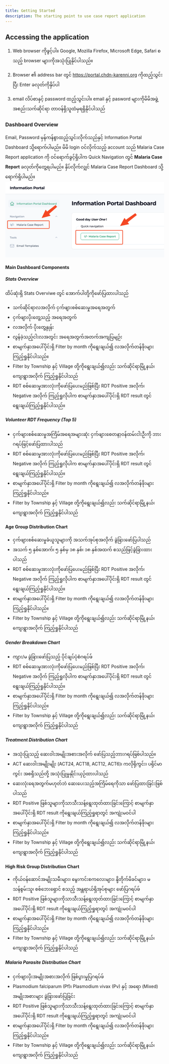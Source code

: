 ```yaml
---
title: Getting Started
description: The starting point to use case report application
---
```

## Accessing the application
1. Web browser ကိုဖွင့်ပါ။ Google, Mozilla Firefox, Microsoft Edge, Safari စသည့် browser များကိုအသုံးပြုနိုင်ပါသည်။

2. Browser ၏ address bar တွင် https://portal.chdn-karenni.org ကိုထည့်သွင်းပြီး Enter ခလုတ်ကိုနှိပ်ပါ

3. email လိပ်စာနှင့် password ထည့်သွင်းပါ။ email နှင့် pasword များကိုမိမိအဖွဲ့အစည်းသက်ဆိုင်ရာ တာဝန်ရှိသူထံမှရရှိနိုင်ပါသည်

### Dashboard Overview
Email, Password မှန်ကန်စွာထည့်သွင်းလိုက်သည်နှင့် Information Portal Dashboard သို့ရောက်ပါမည်။ မိမိ login ဝင်လိုက်သည့် account သည် Malaria Case Report application ကို ဝင်ရောက်ခွင့်ရှိပါက Quick Navigation တွင် **Malaria Case Report** ခလုတ်ကိုတွေ့ရပါမည်။ နှိပ်လိုက်လျှင် Malaria Case Report Dashboard သို့ရောက်ရှိပါမည်။
![Malaria Case Report Navigation](../../../../assets/malaria_case_report_web_app/navigation_malaria_case_report.png)

#### Main Dashboard Components
##### Stats Overview
ထိပ်ဆုံးရှိ Stats Overviwe တွင် အောက်ပါတို့ကိုဖော်ပြထားပါသည်
- သက်ဆိုင်ရာလအလိုက် ငှက်ဖျားစစ်ဆေးမှုအရေအတွက်
- ငှက်ဖျားပိုးတွေ့သည့် အရေအတွက်
- လအလိုက် ပိုးတွေ့နှုန်း
- လွန်ခဲ့သည့်ငါးလအတွင်း အရေအတွက်အတက်အကျပြမျဉ်း
- စာမျက်နှာအပေါ်ပိုင်းရှိ Filter by month ကိုရွေးချယ်၍ လအလိုက်တန်ဖိုးများကြည့်ရှုနိုင်ပါသည်။
- Filter by Township နှင့် Village တို့ကိုရွေးချယ်၍လည်း သက်ဆိုင်ရာမြို့နယ်၊ ကျေးရွာအလိုက် ကြည့်ရှုနိုင်ပါသည်
- RDT စစ်ဆေးမှုအားလုံးကိုဖော်ပြပေးမည်ဖြစ်ပြီး RDT Positive အလိုက်၊ Negative အလိုက် ကြည့်ရှုလိုပါက စာမျက်နှာအပေါ်ပိုင်းရှိ RDT result တွင်ရွေးချယ်ကြည့်ရှုနိုင်ပါသည်။

##### Volunteer RDT Frequency (Top 5)
- ငှက်ဖျားစစ်ဆေးမှုအကြိမ်အရေအများဆုံး ငှက်ဖျားစေတနာ့ဝန်ထမ်းငါးဦးကို ဘားဂရပ်ဖြင့်ဖော်ပြထားပါသည်
- RDT စစ်ဆေးမှုအားလုံးကိုဖော်ပြပေးမည်ဖြစ်ပြီး RDT Positive အလိုက်၊ Negative အလိုက် ကြည့်ရှုလိုပါက စာမျက်နှာအပေါ်ပိုင်းရှိ RDT result တွင်ရွေးချယ်ကြည့်ရှုနိုင်ပါသည်။
- စာမျက်နှာအပေါ်ပိုင်းရှိ Filter by month ကိုရွေးချယ်၍ လအလိုက်တန်ဖိုးများကြည့်ရှုနိုင်ပါသည်။
- Filter by Township နှင့် Village တို့ကိုရွေးချယ်၍လည်း သက်ဆိုင်ရာမြို့နယ်၊ ကျေးရွာအလိုက် ကြည့်ရှုနိုင်ပါသည်

#### Age Group Distribution Chart
- ငှက်ဖျားစစ်ဆေးမှုခံယူသူများကို အသက်အုပ်စုအလိုက် ခွဲခြားဖော်ပြပါသည်
- အသက် ၅ နှစ်အောက်၊ ၅ နှစ်မှ ၁၈ နှစ်၊ ၁၈ နှစ်အထက် စသည်ဖြင့်ခွဲခြားထားပါသည်
- RDT စစ်ဆေးမှုအားလုံးကိုဖော်ပြပေးမည်ဖြစ်ပြီး RDT Positive အလိုက်၊ Negative အလိုက် ကြည့်ရှုလိုပါက စာမျက်နှာအပေါ်ပိုင်းရှိ RDT result တွင်ရွေးချယ်ကြည့်ရှုနိုင်ပါသည်။
- စာမျက်နှာအပေါ်ပိုင်းရှိ Filter by month ကိုရွေးချယ်၍ လအလိုက်တန်ဖိုးများကြည့်ရှုနိုင်ပါသည်။
- Filter by Township နှင့် Village တို့ကိုရွေးချယ်၍လည်း သက်ဆိုင်ရာမြို့နယ်၊ ကျေးရွာအလိုက် ကြည့်ရှုနိုင်ပါသည်

##### Gender Breakdown Chart
- ကျား/မ ခွဲခြားဖော်ပြသည့် ပိုင်ချပ်ပုံစံဂရပ်ဖ်
- RDT စစ်ဆေးမှုအားလုံးကိုဖော်ပြပေးမည်ဖြစ်ပြီး RDT Positive အလိုက်၊ Negative အလိုက် ကြည့်ရှုလိုပါက စာမျက်နှာအပေါ်ပိုင်းရှိ RDT result တွင်ရွေးချယ်ကြည့်ရှုနိုင်ပါသည်။
- စာမျက်နှာအပေါ်ပိုင်းရှိ Filter by month ကိုရွေးချယ်၍ လအလိုက်တန်ဖိုးများကြည့်ရှုနိုင်ပါသည်။
- Filter by Township နှင့် Village တို့ကိုရွေးချယ်၍လည်း သက်ဆိုင်ရာမြို့နယ်၊ ကျေးရွာအလိုက် ကြည့်ရှုနိုင်ပါသည်

##### Treatment Distribution Chart
- အသုံးပြုသည့် ဆေးဝါးအမျိုးအစားအလိုက် ဖော်ပြသည့်ဘားဂရပ်ဖြစ်ပါသည်။
- ACT ဆေးဝါးအမျိုးမျိုး (ACT24, ACT18, ACT12, ACT6)၊ ကလိုရိုကွင်း၊ ပရိုင်မာကွင်း အစရှိသည်တို့ အသုံးပြုမှုနှိုင်းယှဉ်ထားပါသည်
- ဆေးလုံးရေအတွက်မဟုတ်ဘဲ ဆေးပေးသည့်အကြိမ်ရေကိုသာ ဖော်ပြထားခြင်းဖြစ်ပါသည်
- RDT Positive ဖြစ်သူများကိုသာသီးသန့်ရွေးထုတ်ထားခြင်းကြောင့် စာမျက်နှာအပေါ်ပိုင်းရှိ RDT result ကိုရွေးချယ်ကြည့်ရှုရာတွင် အကျုံးမဝင်ပါ
- စာမျက်နှာအပေါ်ပိုင်းရှိ Filter by month ကိုရွေးချယ်၍ လအလိုက်တန်ဖိုးများကြည့်ရှုနိုင်ပါသည်။
- Filter by Township နှင့် Village တို့ကိုရွေးချယ်၍လည်း သက်ဆိုင်ရာမြို့နယ်၊ ကျေးရွာအလိုက် ကြည့်ရှုနိုင်ပါသည်


#### High Risk Group Distribution Chart
- ကိုယ်ဝန်ဆောင်အမျိုးသမီးများ၊ မွေးကင်းစကလေးများ၊ နို့တိုက်မိခင်များ၊ မသန်စွမ်းသူ၊ စစ်ဘေးရှောင် စသည့် အန္တရာယ်ရှိအုပ်စုများ ဖော်ပြဂရပ်ဖ်
- RDT Positive ဖြစ်သူများကိုသာသီးသန့်ရွေးထုတ်ထားခြင်းကြောင့် စာမျက်နှာအပေါ်ပိုင်းရှိ RDT result ကိုရွေးချယ်ကြည့်ရှုရာတွင် အကျုံးမဝင်ပါ
- စာမျက်နှာအပေါ်ပိုင်းရှိ Filter by month ကိုရွေးချယ်၍ လအလိုက်တန်ဖိုးများကြည့်ရှုနိုင်ပါသည်။
- Filter by Township နှင့် Village တို့ကိုရွေးချယ်၍လည်း သက်ဆိုင်ရာမြို့နယ်၊ ကျေးရွာအလိုက် ကြည့်ရှုနိုင်ပါသည်

##### Malaria Parasite Distribution Chart
- ငှက်ဖျားပိုးအမျိုးအစားအလိုက် ဖြစ်ပွားမှုပြဂရပ်ဖ်
- Plasmodium falciparum (Pf)၊ Plasmodium vivax (Pv) နှင့် အရော (Mixed) အမျိုးအစားများ ခွဲခြားဖော်ပြခြင်း
- RDT Positive ဖြစ်သူများကိုသာသီးသန့်ရွေးထုတ်ထားခြင်းကြောင့် စာမျက်နှာအပေါ်ပိုင်းရှိ RDT result ကိုရွေးချယ်ကြည့်ရှုရာတွင် အကျုံးမဝင်ပါ
- စာမျက်နှာအပေါ်ပိုင်းရှိ Filter by month ကိုရွေးချယ်၍ လအလိုက်တန်ဖိုးများကြည့်ရှုနိုင်ပါသည်။
- Filter by Township နှင့် Village တို့ကိုရွေးချယ်၍လည်း သက်ဆိုင်ရာမြို့နယ်၊ ကျေးရွာအလိုက် ကြည့်ရှုနိုင်ပါသည်